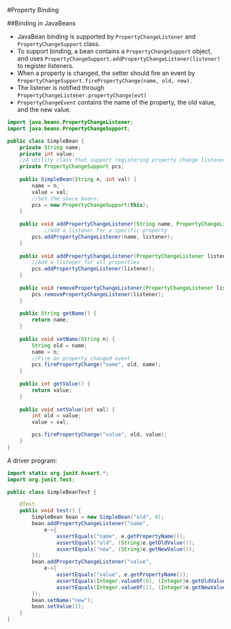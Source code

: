 #Property Binding

##Binding in JavaBeans
* JavaBean binding is supported by `PropertyChangeListener` and `PropertyChangeSupport` class. 
* To support binding, a bean contains a `PropertyChangeSupport` object, and uses `PropertyChangeSupport.addPropertyChangeListener(listener)` to register listeners. 
* When a property is changed, the setter should fire an event by `PropertyChangeSupport.firePropertyChange(name, old, new)`.
* The listener is notified through `PropertyChangeListener.propertyChange(evt)`
* `PropertyChangeEvent` contains the name of the property, the old value, and the new value.

```java
import java.beans.PropertyChangeListener;
import java.beans.PropertyChangeSupport;

public class SimpleBean {
	private String name;
	private int value;
	//A utility class that support registering property change listeners.
	private PropertyChangeSupport pcs;
	
	public SimpleBean(String n, int val) {
		name = n;
		value = val;
		//Set the souce beans.
		pcs = new PropertyChangeSupport(this);
	}
	
	public void addPropertyChangeListener(String name, PropertyChangeListener listener) {
	        //Add a listener for a specific property
		pcs.addPropertyChangeListener(name, listener);
	}
	
	public void addPropertyChangeListener(PropertyChangeListener listener) {
		//Add a listener for all properties
		pcs.addPropertyChangeListener(listener);
	}
	
	public void removePropertyChangeListener(PropertyChangeListener listener) {
		pcs.removePropertyChangeListener(listener);
	}
	
	public String getName() {
		return name;
	}
	
	public void setName(String n) {
		String old = name;
		name = n;
		//Fire an property changed event
		pcs.firePropertyChange("name", old, name);
	}
	
	public int getValue() {
		return value;
	}
	
	public void setValue(int val) {
		int old = value;
		value = val;

		pcs.firePropertyChange("value", old, value);
	}
}
```

A driver program:
```java
import static org.junit.Assert.*;
import org.junit.Test;

public class SimpleBeanTest {

	@Test
	public void test() {
		SimpleBean bean = new SimpleBean("old", 0);
		bean.addPropertyChangeListener("name", 
			e->{
				assertEquals("name", e.getPropertyName());
				assertEquals("old", (String)e.getOldValue());
				assertEquals("new", (String)e.getNewValue());
		});
		bean.addPropertyChangeListener("value", 
			e->{
				assertEquals("value", e.getPropertyName());
				assertEquals(Integer.valueOf(0), (Integer)e.getOldValue());
				assertEquals(Integer.valueOf(1), (Integer)e.getNewValue());
		});
		bean.setName("new");
		bean.setValue(1);
	}
}
```
